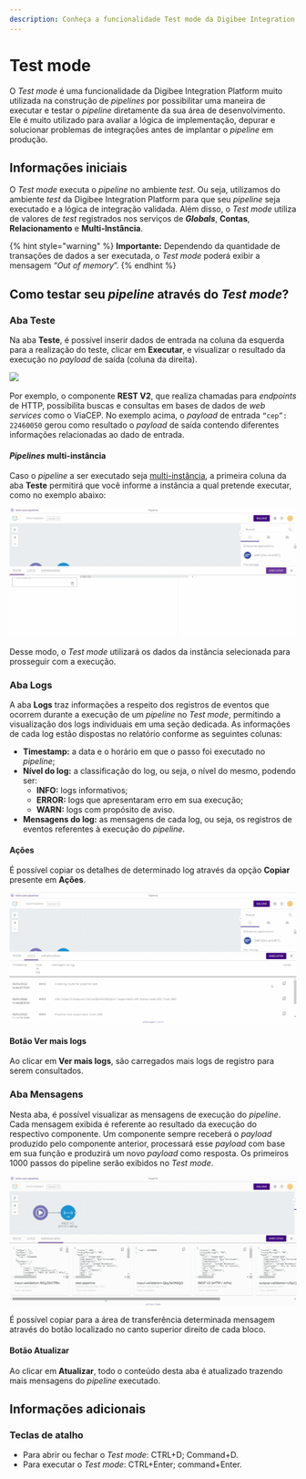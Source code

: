 ```yaml
---
description: Conheça a funcionalidade Test mode da Digibee Integration Platform
---
```


# Test mode

O _Test mode_ é uma funcionalidade da Digibee Integration Platform muito utilizada na construção de _pipelines_ por possibilitar uma maneira de executar e testar o _pipeline_ diretamente da sua área de desenvolvimento. Ele é muito utilizado para avaliar a lógica de implementação, depurar e solucionar problemas de integrações antes de implantar o _pipeline_ em produção.

## Informações iniciais <a href="#h_675b51f516" id="h_675b51f516"></a>

O _Test mode_ executa o _pipeline_ no ambiente _test_. Ou seja, utilizamos do ambiente _test_ da Digibee Integration Platform para que seu _pipeline_ seja executado e a lógica de integração validada. Além disso, o _Test mode_ utiliza de valores de _test_ registrados nos serviços de _**Globals**_, **Contas**, **Relacionamento** e **Multi-Instância**.

{% hint style="warning" %}
**Importante:** Dependendo da quantidade de transações de dados a ser executada, o _Test mode_ poderá exibir a mensagem _“Out of memory_”.
{% endhint %}

## Como testar seu _pipeline_ através do _Test mode_? <a href="#h_7970a1ec07" id="h_7970a1ec07"></a>

### Aba Teste <a href="#h_6cf0165d96" id="h_6cf0165d96"></a>

Na aba **Teste**, é possível inserir dados de entrada na coluna da esquerda para a realização do teste, clicar em **Executar**, e visualizar o resultado da execução no _payload_ de saída (coluna da direita).

![](../../../.gitbook/assets/01.gif)

Por exemplo, o componente **REST V2**, que realiza chamadas para _endpoints_ de HTTP, possibilita buscas e consultas em bases de dados de _web services_ como o ViaCEP. No exemplo acima, o _payload_ de entrada `“cep”: 22460050` gerou como resultado o _payload_ de saída contendo diferentes informações relacionadas ao dado de entrada.

#### _**Pipelines**_ multi-instância

Caso o _pipeline_ a ser executado seja [multi-instância](../../../configurations/multi-instancia.md), a primeira coluna da aba **Teste** permitirá que você informe a instância a qual pretende executar, como no exemplo abaixo:

![](<../../../.gitbook/assets/02 (1).gif>)

Desse modo, o _Test mode_ utilizará os dados da instância selecionada para prosseguir com a execução.

### Aba Logs <a href="#h_273d39100c" id="h_273d39100c"></a>

A aba **Logs** traz informações a respeito dos registros de eventos que ocorrem durante a execução de um _pipeline_ no _Test mode_, permitindo a visualização dos logs individuais em uma seção dedicada. As informações de cada log estão dispostas no relatório conforme as seguintes colunas:

* **Timestamp:** a data e o horário em que o passo foi executado no _pipeline_;
* **Nível do log:** a classificação do log, ou seja, o nível do mesmo, podendo ser:
  * **INFO:** logs informativos;
  * **ERROR:** logs que apresentaram erro em sua execução;
  * **WARN:** logs com propósito de aviso.
* **Mensagens do log:** as mensagens de cada log, ou seja, os registros de eventos referentes à execução do _pipeline_.

#### **Ações**

É possível copiar os detalhes de determinado log através da opção **Copiar** presente em **Ações**.

![](<../../../.gitbook/assets/03 (5).gif>)

#### **Botão Ver mais logs**

Ao clicar em **Ver mais logs**, são carregados mais logs de registro para serem consultados.

### Aba Mensagens <a href="#h_d99b8de4f9" id="h_d99b8de4f9"></a>

Nesta aba, é possível visualizar as mensagens de execução do _pipeline_. Cada mensagem exibida é referente ao resultado da execução do respectivo componente. Um componente sempre receberá o _payload_ produzido pelo componente anterior, processará esse _payload_ com base em sua função e produzirá um novo _payload_ como resposta. Os primeiros 1000 passos do pipeline serão exibidos no _Test mode_.

![](<../../../.gitbook/assets/04 (3).gif>)

É possível copiar para a área de transferência determinada mensagem através do botão localizado no canto superior direito de cada bloco.

#### **Botão Atualizar**

Ao clicar em **Atualizar**, todo o conteúdo desta aba é atualizado trazendo mais mensagens do _pipeline_ executado.

## Informações adicionais <a href="#h_003e842391" id="h_003e842391"></a>

### Teclas de atalho <a href="#h_8d34a69ea1" id="h_8d34a69ea1"></a>

* Para abrir ou fechar o _Test mode_: CTRL+D; Command+D.
* Para executar o _Test mode_: CTRL+Enter; command+Enter.
